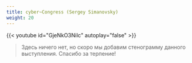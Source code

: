 ```yaml
---
title: cyber~Congress (Sergey Simanovsky)
weight: 20
---
```


{{< youtube id="GjeNkO3Nilc" autoplay="false" >}}

>Здесь ничего нет, но скоро мы добавим стенограмму данного выступления. Спасибо за терпение!
